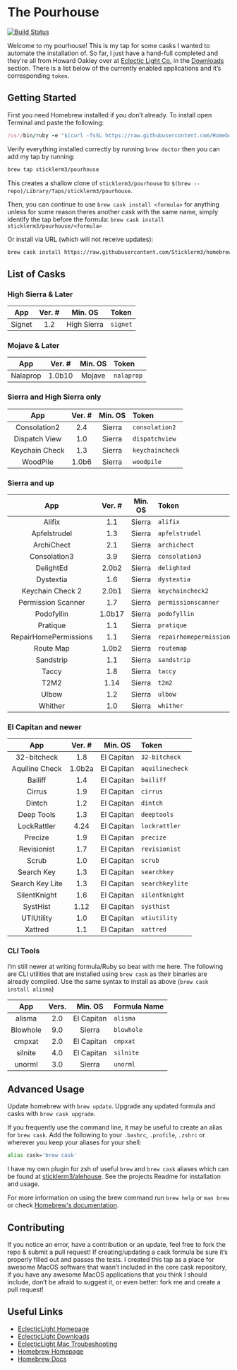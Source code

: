 # The Pourhouse

[![Build Status](https://travis-ci.com/sticklerm3/homebrew-pourhouse.svg?branch=master)](https://travis-ci.com/sticklerm3/homebrew-pourhouse)

Welcome to my pourhouse! This is my tap for some casks I wanted to automate the installation of. So far, I just have a hand-full completed and they're all from Howard Oakley over at [Eclectic Light Co.][6f8d9867] in the [Downloads][02b6cdf0] section. There is a list below of the currently enabled applications and it’s corresponding `token`.

## Getting Started

First you need Homebrew installed if you don’t already. To install open Terminal and paste the following:

```ruby
/usr/bin/ruby -e "$(curl -fsSL https://raw.githubusercontent.com/Homebrew/install/master/install)"
```

Verify everything installed correctly by running `brew doctor` then you can add my tap by running:

```bash
brew tap sticklerm3/pourhouse
```

This creates a shallow clone of `sticklerm3/pourhouse` to `$(brew --repo)/Library/Taps/sticklerm3/pourhouse`.

Then, you can continue to use `brew cask install <formula>` for anything unless for some reason theres another cask with the same name, simply identify the tap before the formula: `brew cask install sticklerm3/pourhouse/<formula>`

Or install via URL (which will not receive updates):

```bash
brew cask install https://raw.githubusercontent.com/Sticklerm3/homebrew-pourhouse/master/Casks/<formula>.rb
```

## List of Casks

### High Sierra & Later

|   App  | Ver. # |   Min. OS   | Token    |
| :----: | :----: | :---------: | :------- |
| Signet |   1.2  | High Sierra | `signet` |

### Mojave & Later

|    App   | Ver. # | Min. OS | Token      |
| :------: | :----: | :-----: | :--------- |
| Nalaprop | 1.0b10 |  Mojave | `nalaprop` |

### Sierra and High Sierra only

|       App      | Ver. # | Min. OS | Token           |
| :------------: | :----: | :-----: | :-------------- |
|  Consolation2  |   2.4  |  Sierra | `consolation2`  |
|  Dispatch View |   1.0  |  Sierra | `dispatchview`  |
| Keychain Check |   1.3  |  Sierra | `keychaincheck` |
|    WoodPile    |  1.0b6 |  Sierra | `woodpile`      |

### Sierra and up

|          App          | Ver. # | Min. OS | Token                   |
|:---------------------:|:------:|:-------:|:------------------------|
|        Alifix         |  1.1   | Sierra  | `alifix`                |
|     Apfelstrudel      |  1.3   | Sierra  | `apfelstrudel`          |
|      ArchiChect       |  2.1   | Sierra  | `archichect`            |
|     Consolation3      |  3.9   | Sierra  | `consolation3`          |
|       DelightEd       | 2.0b2  | Sierra  | `delighted`             |
|       Dystextia       |  1.6   | Sierra  | `dystextia`             |
|   Keychain Check 2    | 2.0b1  | Sierra  | `keychaincheck2`        |
|  Permission Scanner   |  1.7   | Sierra  | `permissionscanner`     |
|      Podofyllin       | 1.0b17 | Sierra  | `podofyllin`            |
|       Pratique        |  1.1   | Sierra  | `pratique`              |
| RepairHomePermissions |  1.1   | Sierra  | `repairhomepermissions` |
|       Route Map       | 1.0b2  | Sierra  | `routemap`              |
|       Sandstrip       |  1.1   | Sierra  | `sandstrip`             |
|         Taccy         |  1.8   | Sierra  | `taccy`                 |
|         T2M2          |  1.14  | Sierra  | `t2m2`                  |
|         Ulbow         |  1.2   | Sierra  | `ulbow`                 |
|        Whither        |  1.0   | Sierra  | `whither`               |

### El Capitan and newer

|       App       | Ver. # |   Min. OS  | Token           |
| :-------------: | :----: | :--------: | :-------------- |
|   32-bitcheck   |   1.8  | El Capitan | `32-bitcheck`   |
|  Aquiline Check | 1.0b2a | El Capitan | `aquilinecheck` |
|     Bailiff     |   1.4  | El Capitan | `bailiff`       |
|      Cirrus     |   1.9  | El Capitan | `cirrus`        |
|     Dintch      |   1.2  | El Capitan | `dintch`        |
|    Deep Tools   |   1.3  | El Capitan | `deeptools`     |
|   LockRattler   |  4.24  | El Capitan | `lockrattler`   |
|     Precize     |   1.9  | El Capitan | `precize`       |
|   Revisionist   |   1.7  | El Capitan | `revisionist`   |
|      Scrub      |   1.0  | El Capitan | `scrub`         |
|    Search Key   |   1.3  | El Capitan | `searchkey`     |
| Search Key Lite |   1.3  | El Capitan | `searchkeylite` |
|   SilentKnight  |   1.6  | El Capitan | `silentknight`   |
|     SystHist    |  1.12  | El Capitan | `systhist`      |
|    UTIUtility   |   1.0  | El Capitan | `utiutility`    |
|     Xattred     |   1.1  | El Capitan | `xattred`       |

### CLI Tools

I’m still newer at writing formula/Ruby so bear with me here. The following are CLI utilities that are installed using `brew cask` as their binaries are already compiled. Use the same syntax to install as above (`brew cask install alisma`)

|    App   | Vers. |   Min. OS  | Formula Name |
| :------: | :---: | :--------: | :----------- |
|  alisma  |  2.0  | El Capitan | `alisma`     |
| Blowhole |  9.0  |   Sierra   | `blowhole`   |
|  cmpxat  |  2.0  | El Capitan | `cmpxat`     |
|  silnite |  4.0  | El Capitan | `silnite`    |
|  unorml  |  3.0  |   Sierra   | `unorml`     |

## Advanced Usage

Update homebrew with `brew update`. Upgrade any updated formula and casks with `brew cask upgrade`.

If you frequently use the command line, it may be useful to create an alias for  `brew cask`. Add the following to your `.bashrc`, `.profile`, `.zshrc` or wherever you keep your aliases for your shell:

```bash
alias cask='brew cask'
```

I have my own plugin for zsh of useful `brew` and  `brew cask` aliases which can be found at [sticklerm3/alehouse][80447341]. See the projects Readme for installation and usage.

For more information on using the brew command run `brew help` or `man brew` or check [Homebrew's documentation][223b9045].

## Contributing

If you notice an error, have a contribution or an update, feel free to fork the repo & submit a pull request! If creating/updating a cask formula be sure it’s properly filled out and passes the tests.  I created this tap as a place for awesome MacOS software that wasn’t included in the core cask repository, if you have any awesome MacOS applications that you think I should include, don’t be afraid to suggest it, or even better: fork me and create a pull request!

## Useful Links

-   [EclecticLight Homepage][6f8d9867]
-   [EclecticLight Downloads][02b6cdf0]
-   [EclecticLight Mac Troubeshooting](https://eclecticlight.co/2017/04/18/a-mac-troubleshooting-summary/)
-   [Homebrew Homepage][9d01861c]
-   [Homebrew Docs][223b9045]

[6f8d9867]: https://eclecticlight.co "Eclectic Light Co"

[02b6cdf0]: https://eclecticlight.co/downloads/ "EC: Downloads"

[223b9045]: https://docs.brew.sh "Homebrew docs"

[9d01861c]: https://brew.sh "Homebrew"

[80447341]: https://github.com/sticklerm3/alehouse "Alehouse"
